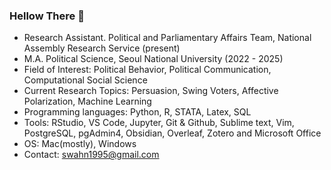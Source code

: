 ### Hellow There 👋

<!--
**SangwonAhnM/SangwonAhnM** is a ✨ _special_ ✨ repository because its `README.md` (this file) appears on your GitHub profile.

Here are some ideas to get you started:

- 🔭 I’m currently working on ...
- 🌱 I’m currently learning ...
- 👯 I’m looking to collaborate on ...
- 🤔 I’m looking for help with ...
- 💬 Ask me about ...
- 📫 How to reach me: ...
- 😄 Pronouns: ...
- ⚡ Fun fact: ...
-->
- Research Assistant. Political and Parliamentary Affairs Team, National Assembly Research Service (present) 
- M.A. Political Science, Seoul National University (2022 - 2025)
- Field of Interest: Political Behavior, Political Communication, Computational Social Science
- Current Research Topics: Persuasion, Swing Voters, Affective Polarization, Machine Learning
- Programming languages: Python, R, STATA, Latex, SQL
- Tools: RStudio, VS Code, Jupyter, Git & Github, Sublime text, Vim, PostgreSQL, pgAdmin4, Obsidian, Overleaf, Zotero and Microsoft Office
- OS: Mac(mostly), Windows
- Contact: swahn1995@gmail.com
